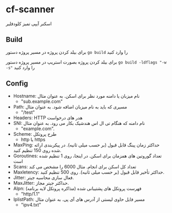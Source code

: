 # cf-scanner

اسکنر آیپی تمیز کلودفلیر

## Build

برای بیلد کردن پروژه در مسیر پروژه دستور `go build` را وارد کنید

برای بیلد کردن پروژه بصورت استریپ در مسیر پروژه دستور `go build -ldflags "-w -s"` را وارد کنید

## Config

* Hostname: نام میزبان یا دامنه مورد نظر برای اسکن. به عنوان مثال
  * "sub.example.com"
* Path: مسیری که باید به نام میزبان اضافه شود. به عنوان مثال
  * "/test"
* Headers: HTTP هدر های درخواست
* SNI: نام دامنه که هنگام تی ال اس هندشیک بکار می رود. به عنوان مثال
  * "example.com".
* Scheme: طرح پروتکل
  * http یا https
* MaxPing: حداکثر زمان پینگ قابل قبول (بر حسب میلی ثانیه). در پیکربندی ارائه شده روی 150 تنظیم کنید.
* Goroutines: تعداد گوروتین های همزمان برای اسکن. در اینجا، روی 1 تنظیم شده است
* Scans: تعداد کل اسکن برای انجام. مثال 6000 را مشخص می کند
* Maxletency: حداکثر تأخیر قابل قبول (بر حسب میلی ثانیه). روی 500 تنظیم کنید.
* Jitter: فعال سازی محاسبه جیتر.
* MaxJitter: حداکثر جیتر مجاز.
* Alpn: فهرست پروتکل های پشتیبانی شده (مذاکره پروتکل لایه برنامه)
  * "http/1.1"
* IplistPath: مسیر فایل حاوی لیستی از آدرس های آی پی. به عنوان مثال
  * "ipv4.txt"

